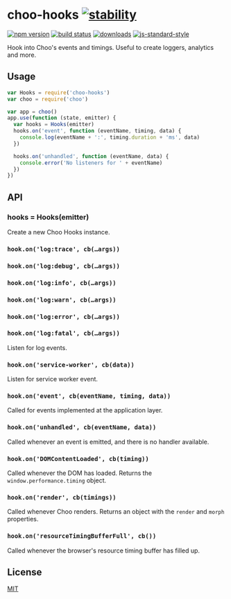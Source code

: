 # choo-hooks [![stability][0]][1]
[![npm version][2]][3] [![build status][4]][5]
[![downloads][8]][9] [![js-standard-style][10]][11]

Hook into Choo's events and timings. Useful to create loggers, analytics and
more.

## Usage
```js
var Hooks = require('choo-hooks')
var choo = require('choo')

var app = choo()
app.use(function (state, emitter) {
  var hooks = Hooks(emitter)
  hooks.on('event', function (eventName, timing, data) {
    console.log(eventName + ':', timing.duration + 'ms', data)
  })

  hooks.on('unhandled', function (eventName, data) {
    console.error('No listeners for ' + eventName)
  })
})
```

## API
### hooks = Hooks(emitter)
Create a new Choo Hooks instance.

### `hook.on('log:trace', cb(…args))`
### `hook.on('log:debug', cb(…args))`
### `hook.on('log:info', cb(…args))`
### `hook.on('log:warn', cb(…args))`
### `hook.on('log:error', cb(…args))`
### `hook.on('log:fatal', cb(…args))`
Listen for log events.

### `hook.on('service-worker', cb(data))`
Listen for service worker event.

### `hook.on('event', cb(eventName, timing, data))`
Called for events implemented at the application layer.

### `hook.on('unhandled', cb(eventName, data))`
Called whenever an event is emitted, and there is no handler available.

### `hook.on('DOMContentLoaded', cb(timing))`
Called whenever the DOM has loaded. Returns the `window.performance.timing`
object.

### `hook.on('render', cb(timings))`
Called whenever Choo renders. Returns an object with the `render` and `morph`
properties.

### `hook.on('resourceTimingBufferFull', cb())`
Called whenever the browser's resource timing buffer has filled up.

## License
[MIT](https://tldrlegal.com/license/mit-license)

[0]: https://img.shields.io/badge/stability-experimental-orange.svg?style=flat-square
[1]: https://nodejs.org/api/documentation.html#documentation_stability_index
[2]: https://img.shields.io/npm/v/choo-hooks.svg?style=flat-square
[3]: https://npmjs.org/package/choo-hooks
[4]: https://img.shields.io/travis/choojs/choo-hooks/master.svg?style=flat-square
[5]: https://travis-ci.org/choojs/choo-hooks
[6]: https://img.shields.io/codecov/c/github/choojs/choo-hooks/master.svg?style=flat-square
[7]: https://codecov.io/github/choojs/choo-hooks
[8]: http://img.shields.io/npm/dm/choo-hooks.svg?style=flat-square
[9]: https://npmjs.org/package/choo-hooks
[10]: https://img.shields.io/badge/code%20style-standard-brightgreen.svg?style=flat-square
[11]: https://github.com/feross/standard
